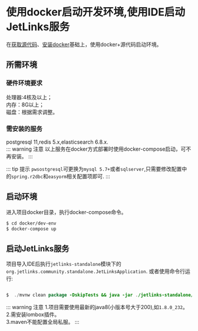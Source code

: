 # 使用docker启动开发环境,使用IDE启动JetLinks服务

在[获取源代码](docker-start.md#获取源代码)、[安装docker](docker-start.md#安装docker)基础上，使用docker+源代码启动环境。  

## 所需环境
### 硬件环境要求

处理器:4核及以上；  
内存：8G以上；  
磁盘：根据需求调整。  

### 需安装的服务
postgresql 11,redis 5.x,elasticsearch 6.8.x.  
::: warning 注意
以上服务在docker方式部署时使用docker-compose启动，可不再安装。
:::

::: tip 提示
 `pwsostgresql`可更换为`mysql 5.7+`或者`sqlserver`,只需要修改配置中的`spring.r2dbc`和`easyorm`相关配置项即可.
:::
## 启动环境
进入项目docker目录，执行docker-compose命令。  
```bash
$ cd docker/dev-env
$ docker-compose up
```

## 启动JetLinks服务

项目导入IDE后执行`jetlinks-standalone`模块下的`org.jetlinks.community.standalone.JetLinksApplication`.
或者使用命令行运行:

```java

$  ./mvnw clean package -DskipTests && java -jar ./jetlinks-standalone/target/jetlinks-standalone.jar

```

::: warning 注意
1.项目需要使用最新的java8(小版本号大于200),如`1.8.0_232`。  
2.需安装lombox插件。  
3.maven不能配置全局私服。
:::
